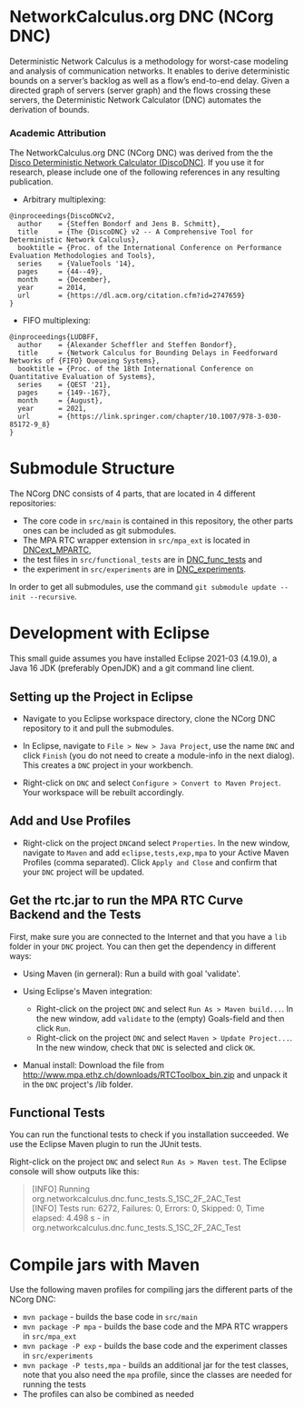 # NetworkCalculus.org DNC (NCorg DNC)

Deterministic Network Calculus is a methodology for worst-case modeling and analysis of communication networks. It enables to derive deterministic bounds on a server’s backlog as well as a flow’s end-to-end delay. Given a directed graph of servers (server graph) and the flows crossing these servers, the Deterministic Network Calculator (DNC) automates the derivation of bounds.

### Academic Attribution

The NetworkCalculus.org DNC (NCorg DNC) was derived from the the [Disco Deterministic Network Calculator (DiscoDNC)](disco.networkcalculus.org). If you use it for research, please include one of the following references in any resulting publication.

- Arbitrary multiplexing:

```plain
@inproceedings{DiscoDNCv2,
  author    = {Steffen Bondorf and Jens B. Schmitt},
  title     = {The {DiscoDNC} v2 -- A Comprehensive Tool for Deterministic Network Calculus},
  booktitle = {Proc. of the International Conference on Performance Evaluation Methodologies and Tools},
  series    = {ValueTools '14},
  pages     = {44--49},
  month     = {December},
  year      = 2014,
  url       = {https://dl.acm.org/citation.cfm?id=2747659}
}
```

- FIFO multiplexing:

```plain
@inproceedings{LUDBFF,
  author    = {Alexander Scheffler and Steffen Bondorf},
  title     = {Network Calculus for Bounding Delays in Feedforward Networks of {FIFO} Queueing Systems},
  booktitle = {Proc. of the 18th International Conference on Quantitative Evaluation of Systems},
  series    = {QEST '21},
  pages     = {149--167},
  month     = {August},
  year      = 2021,
  url       = {https://link.springer.com/chapter/10.1007/978-3-030-85172-9_8}
}
```


# Submodule Structure

The NCorg DNC consists of 4 parts, that are located in 4 different repositories:
 
* The core code in `src/main` is contained in this repository, the other parts ones can be included as git submodules. 
* The MPA RTC wrapper extension in `src/mpa_ext` is located in [DNCext\_MPARTC](https://github.com/NetCal/DNCext_MPARTC), 
* the test files in `src/functional_tests` are in [DNC\_func\_tests](https://github.com/NetCal/DNC_func_tests) and 
* the experiment in `src/experiments` are in [DNC\_experiments](https://github.com/NetCal/DNC_experiments). 

In order to get all submodules, use the command `git submodule update --init --recursive`.

# Development with Eclipse

This small guide assumes you have installed Eclipse 2021-03 (4.19.0), a Java 16 JDK (preferably OpenJDK) and a git command line client.

## Setting up the Project in Eclipse
* Navigate to you Eclipse workspace directory, clone the NCorg DNC repository to it and pull the submodules.

* In Eclipse, navigate to `File > New > Java Project`, use the name `DNC` and click `Finish` (you do not need to create a module-info in the next dialog). This creates a `DNC` project in your workbench.

* Right-click on `DNC` and select `Configure > Convert to Maven Project`. Your workspace will be rebuilt accordingly.

## Add and Use Profiles
* Right-click on the project `DNC`and select `Properties`. In the new window, navigate to `Maven` and add `eclipse,tests,exp,mpa` to your Active Maven Profiles (comma separated). Click `Apply and Close` and confirm that your `DNC` project will be updated.

## Get the rtc.jar to run the MPA RTC Curve Backend and the Tests 
First, make sure you are connected to the Internet and that you have a ``lib`` folder in your ``DNC`` project. You can then get the dependency in different ways:

* Using Maven (in gerneral): Run a build with goal 'validate'.

* Using Eclipse's Maven integration: 
  - Right-click on the project `DNC` and select `Run As > Maven build...`. In the new window, add `validate` to the (empty) Goals-field and then click `Run`.
  - Right-click on the project `DNC` and select `Maven > Update Project...`. In the new window, check that `DNC` is selected and click `OK`.

* Manual install: Download the file from http://www.mpa.ethz.ch/downloads/RTCToolbox_bin.zip and unpack it in the `DNC` project's /lib folder. 

## Functional Tests

You can run the functional tests to check if you installation succeeded. We use the Eclipse Maven plugin to run the JUnit tests.

Right-click on the project `DNC` and select `Run As > Maven test`. The Eclipse console will show outputs like this:

> [INFO] Running org.networkcalculus.dnc.func\_tests.S\_1SC\_2F\_2AC\_Test </br>
> [INFO] Tests run: 6272, Failures: 0, Errors: 0, Skipped: 0, Time elapsed: 4.498 s - in org.networkcalculus.dnc.func_tests.S\_1SC\_2F\_2AC\_Test

# Compile jars with Maven

Use the following maven profiles for compiling jars the different parts of the NCorg DNC:

* `mvn package` - builds the base code in `src/main`
* `mvn package -P mpa` - builds the base code and the MPA RTC wrappers in `src/mpa_ext`
* `mvn package -P exp` - builds the base code and the experiment classes in `src/experiments`
* `mvn package -P tests,mpa` - builds an additional jar for the test classes, note that you also need the `mpa` profile, since the classes are needed for running the tests
* The profiles can also be combined as needed

